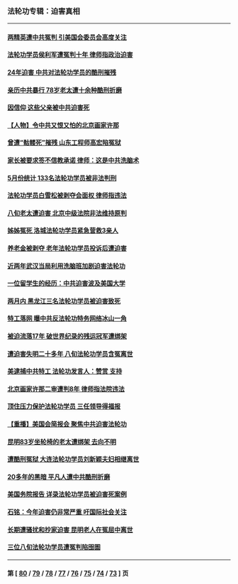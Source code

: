 ### 法轮功专辑：迫害真相
---
#### [两精英遭中共冤判 引美国会委员会高度关注](../../pages/nf4379/n14026429.md?07180430) 
#### [法轮功学员侯利军遭冤判十年 律师指政治迫害](../../pages/nf4379/n14020465.md?07180430) 
#### [24年迫害 中共对法轮功学员的酷刑摧残](../../pages/nf4379/n14016856.md?07180430) 
#### [亲历中共暴行 78岁老太遭十余种酷刑折磨](../../pages/nf4379/n14016167.md?07180430) 
#### [因信仰 这些父亲被中共迫害死](../../pages/nf4379/n14015381.md?07180430) 
#### [【人物】令中共又恨又怕的北京画家许那](../../pages/nf4379/n14015698.md?07180430) 
#### [曾遭“骷髅死”摧残 山东工程师高宏陷冤狱](../../pages/nf4379/n14014585.md?07180430) 
#### [家长被要求签不信教承诺 律师：这是中共洗脑术](../../pages/nf4379/n14014255.md?07180430) 
#### [5月份统计 133名法轮功学员被非法判刑](../../pages/nf4379/n14013124.md?07180430) 
#### [法轮功学员白雪松被剥夺会面权 律师指违法](../../pages/nf4379/n14012545.md?07180430) 
#### [八旬老太遭迫害 北京中级法院非法维持原判](../../pages/nf4379/n14011579.md?07180430) 
#### [姊姊冤死 洛城法轮功学员紧急营救3亲人](../../pages/nf4379/n14011859.md?07180430) 
#### [养老金被剥夺 老年法轮功学员投诉后遭迫害](../../pages/nf4379/n14011154.md?07180430) 
#### [近两年武汉当局利用洗脑班加剧迫害法轮功](../../pages/nf4379/n14009413.md?07180430) 
#### [一位留学生的经历：中共迫害波及美国大学](../../pages/nf4379/n14008375.md?07180430) 
#### [两月内 黑龙江三名法轮功学员被迫害致死](../../pages/nf4379/n14006552.md?07180430) 
#### [特工落网 曝中共反法轮功特务网络冰山一角](../../pages/nf4379/n14006412.md?07180430) 
#### [被迫流落17年 破世界纪录的残运冠军遭绑架](../../pages/nf4379/n14006004.md?07180430) 
#### [遭迫害失明二十多年 八旬法轮功学员含冤离世](../../pages/nf4379/n14005431.md?07180430) 
#### [美逮捕中共特工 法轮功发言人：赞赏 支持](../../pages/nf4379/n14005107.md?07180430) 
#### [北京画家许那二审遭判8年 律师指法院违法](../../pages/nf4379/n14004182.md?07180430) 
#### [顶住压力保护法轮功学员 三任领导得福报](../../pages/nf4379/n14002440.md?07180430) 
#### [【重播】美国会简报会 聚焦中共迫害法轮功](../../pages/nf4379/n14002932.md?07180430) 
#### [昆明83岁坐轮椅的老太遭绑架 去向不明](../../pages/nf4379/n14000874.md?07180430) 
#### [遭酷刑冤狱 大连法轮功学员刘新颖夫妇相继离世](../../pages/nf4379/n13998111.md?07180430) 
#### [20多年的黑暗 平凡人遭中共酷刑折磨](../../pages/nf4379/n13997976.md?07180430) 
#### [美国务院报告 详录法轮功学员被迫害死案例](../../pages/nf4379/n13997752.md?07180430) 
#### [石铭：今年迫害仍非常严重 吁国际社会关注](../../pages/nf4379/n13996099.md?07180430) 
#### [长期遭骚扰和抄家迫害 昆明老人在冤屈中离世](../../pages/nf4379/n13990487.md?07180430) 
#### [三位八旬法轮功学员遭冤判陷囹圄](../../pages/nf4379/n13988869.md?07180430) 

---
#### 第 [ [80](./80.md?07180430) / [79](./79.md?07180430) / [78](./78.md?07180430) / [77](./77.md?07180430) / [76](./76.md?07180430) / [75](./75.md?07180430) / [74](./74.md?07180430) / [73](./73.md?07180430) ] 页
